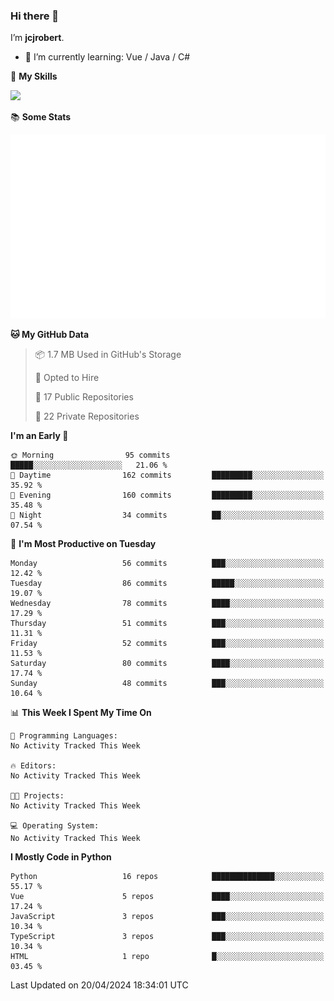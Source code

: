 ### Hi there 👋

I’m **jcjrobert**.

- 🌱 I’m currently learning: Vue / Java / C#

🌟 **My Skills**

![](https://img.shields.io/badge/-Python-3e74a2?style=flat-square&logo=Python&logoColor=fff)

📚 **Some Stats**

![](https://github.com/jcjrobert/github-stats/blob/master/generated/overview.svg)

<!--START_SECTION:waka-->
**🐱 My GitHub Data** 

> 📦 1.7 MB Used in GitHub's Storage 
 > 
> 💼 Opted to Hire
 > 
> 📜 17 Public Repositories 
 > 
> 🔑 22 Private Repositories 
 > 
**I'm an Early 🐤** 

```text
🌞 Morning                95 commits          █████░░░░░░░░░░░░░░░░░░░░   21.06 % 
🌆 Daytime                162 commits         █████████░░░░░░░░░░░░░░░░   35.92 % 
🌃 Evening                160 commits         █████████░░░░░░░░░░░░░░░░   35.48 % 
🌙 Night                  34 commits          ██░░░░░░░░░░░░░░░░░░░░░░░   07.54 % 
```
📅 **I'm Most Productive on Tuesday** 

```text
Monday                   56 commits          ███░░░░░░░░░░░░░░░░░░░░░░   12.42 % 
Tuesday                  86 commits          █████░░░░░░░░░░░░░░░░░░░░   19.07 % 
Wednesday                78 commits          ████░░░░░░░░░░░░░░░░░░░░░   17.29 % 
Thursday                 51 commits          ███░░░░░░░░░░░░░░░░░░░░░░   11.31 % 
Friday                   52 commits          ███░░░░░░░░░░░░░░░░░░░░░░   11.53 % 
Saturday                 80 commits          ████░░░░░░░░░░░░░░░░░░░░░   17.74 % 
Sunday                   48 commits          ███░░░░░░░░░░░░░░░░░░░░░░   10.64 % 
```


📊 **This Week I Spent My Time On** 

```text
💬 Programming Languages: 
No Activity Tracked This Week

🔥 Editors: 
No Activity Tracked This Week

🐱‍💻 Projects: 
No Activity Tracked This Week

💻 Operating System: 
No Activity Tracked This Week
```

**I Mostly Code in Python** 

```text
Python                   16 repos            ██████████████░░░░░░░░░░░   55.17 % 
Vue                      5 repos             ████░░░░░░░░░░░░░░░░░░░░░   17.24 % 
JavaScript               3 repos             ███░░░░░░░░░░░░░░░░░░░░░░   10.34 % 
TypeScript               3 repos             ███░░░░░░░░░░░░░░░░░░░░░░   10.34 % 
HTML                     1 repo              █░░░░░░░░░░░░░░░░░░░░░░░░   03.45 % 
```




 Last Updated on 20/04/2024 18:34:01 UTC
<!--END_SECTION:waka-->
